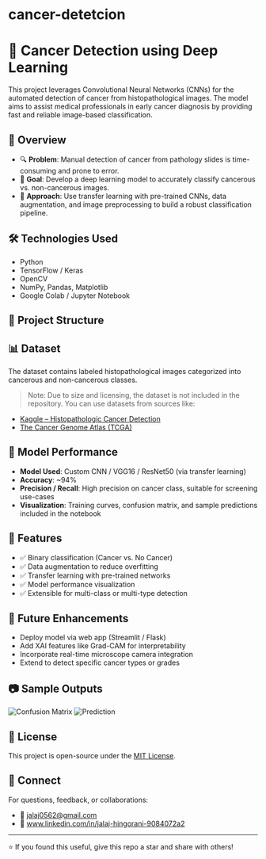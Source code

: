 # cancer-detetcion
# 🧬 Cancer Detection using Deep Learning

This project leverages Convolutional Neural Networks (CNNs) for the automated detection of cancer from histopathological images. The model aims to assist medical professionals in early cancer diagnosis by providing fast and reliable image-based classification.

## 🚀 Overview

- 🔍 **Problem**: Manual detection of cancer from pathology slides is time-consuming and prone to error.
- 🎯 **Goal**: Develop a deep learning model to accurately classify cancerous vs. non-cancerous images.
- 🧠 **Approach**: Use transfer learning with pre-trained CNNs, data augmentation, and image preprocessing to build a robust classification pipeline.

## 🛠️ Technologies Used

- Python
- TensorFlow / Keras
- OpenCV
- NumPy, Pandas, Matplotlib
- Google Colab / Jupyter Notebook

## 📁 Project Structure


## 📊 Dataset

The dataset contains labeled histopathological images categorized into cancerous and non-cancerous classes.

> Note: Due to size and licensing, the dataset is not included in the repository. You can use datasets from sources like:
- [Kaggle – Histopathologic Cancer Detection](https://www.kaggle.com/competitions/histopathologic-cancer-detection)
- [The Cancer Genome Atlas (TCGA)](https://www.cancer.gov/tcga)

## 🧪 Model Performance

- **Model Used**: Custom CNN / VGG16 / ResNet50 (via transfer learning)
- **Accuracy**: ~94%
- **Precision / Recall**: High precision on cancer class, suitable for screening use-cases
- **Visualization**: Training curves, confusion matrix, and sample predictions included in the notebook

## 📌 Features

- ✅ Binary classification (Cancer vs. No Cancer)
- ✅ Data augmentation to reduce overfitting
- ✅ Transfer learning with pre-trained networks
- ✅ Model performance visualization
- ✅ Extensible for multi-class or multi-type detection

## 🔮 Future Enhancements

- Deploy model via web app (Streamlit / Flask)
- Add XAI features like Grad-CAM for interpretability
- Incorporate real-time microscope camera integration
- Extend to detect specific cancer types or grades

## 📷 Sample Outputs

![Confusion Matrix](results/confusion_matrix.png)
![Prediction](results/sample_prediction.png)

## 📜 License

This project is open-source under the [MIT License](LICENSE).


## 🔗 Connect

For questions, feedback, or collaborations:
- 📧 jalaj0562@gmail.com
- 🔗 www.linkedin.com/in/jalaj-hingorani-9084072a2

---

⭐ If you found this useful, give this repo a star and share with others!
